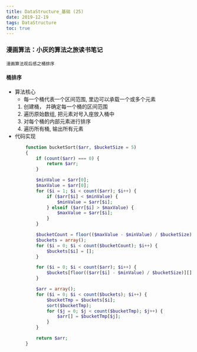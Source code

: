 ```yaml
---
title: DataStructure_基础 (25)
date: 2019-12-19
tags: DataStructure
toc: true
---
```


### 漫画算法：小灰的算法之旅读书笔记
    漫画算法观后感之桶排序

<!-- more -->

#### 桶排序
- 算法核心
    * 每一个桶代表一个区间范围, 里边可以承载一个或多个元素
    1. 创建桶， 并确定每一个桶的区间范围
    2. 遍历原始数组, 把元素对号入座放入桶中
    3. 对每个桶的内部元素进行排序
    4. 遍历所有桶, 输出所有元素
- 代码实现
    ```php
        function bucketSort($arr, $bucketSize = 5)
        {
            if (count($arr) === 0) {
                return $arr;
            }

            $minValue = $arr[0];
            $maxValue = $arr[0];
            for ($i = 1; $i < count($arr); $i++) {
                if ($arr[$i] < $minValue) {
                    $minValue = $arr[$i];
                } elseif ($arr[$i] > $maxValue) {
                    $maxValue = $arr[$i];
                }
            }

            $bucketCount = floor(($maxValue - $minValue) / $bucketSize) + 1;
            $buckets = array();
            for ($i = 0; $i < count($bucketCount); $i++) {
                $buckets[$i] = [];
            }

            for ($i = 0; $i < count($arr); $i++) {
                $buckets[floor(($arr[$i] - $minValue) / $bucketSize)][] = $arr[$i];
            }

            $arr = array();
            for ($i = 0; $i < count($buckets); $i++) {
                $bucketTmp = $buckets[$i];
                sort($bucketTmp);
                for ($j = 0; $j < count($bucketTmp); $j++) {
                    $arr[] = $bucketTmp[$j];
                }
            }

            return $arr;
        }
    ```



